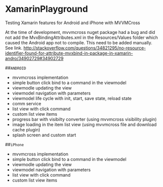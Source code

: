 # XamarinPlayground

Testing Xamarin features for Android and iPhone with MVVMCross

At the time of development, mvvmcross nuget package had a bug and did not add the MvxBindingAttributes.xml in the Resources/Values folder which caused the Android app not to compile. This need to be added manually. See link. http://stackoverflow.com/questions/34821295/no-resource-identifier-found-for-attribute-mvxbind-in-package-in-xamarin-andro/34902729#34902729

##`ANDROID`
  * mvvmcross implementation
  * simple button click bind to a command in the viewmodel
  * viewmodle updating the view
  * viewmodel navigation with parameters
  * viewmodel life cycle with init, start, save state, reload state
  * comm service
  * list view with click command
  * custom list view items
  * progress bar with visibilty converter (using mvvmcross visibility plugin)
  * image loading in the item list view (using mvvmcross file and download cache plugin)
  * splash screen and custom start

##`iPhone`
* mvvmcross implementation
* simple button click bind to a command in the viewmodel
* viewmodle updating the view
* viewmodel navigation with parameters
* list view with click command
* custom list view items
